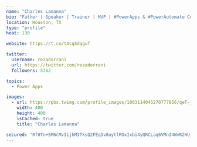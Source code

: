 ```yaml
---
name: "Charles Lamanna"
bio: "Father | Speaker | Trainer | MVP | #PowerApps & #PowerAutomate Community Super User | YouTuber Right-pointing triangle http://youtube.com/c/rezadorrani | Learn - Share - Clockwise rightwards and leftwards open circle arrows"
location: Houston, TX
type: "profile"
heat: 130

website: https://t.co/tAcqSdqguf

twitter:
  username: rezadorrani
  url: https://twitter.com/rezadorrani
  followers: 5762

topics:
  - Power Apps

images:
  - url: https://pbs.twimg.com/profile_images/1063114045270777856/qeT-jpWr_400x400.jpg
    width: 400
    height: 400
    isCached: true
    title: "Charles Lamanna"

secured: "Rf0Tn+SM6cMvIijhMITksQ2FEqDv8uytlROxIxbi4yQRCLaq6VMnI4WvR2HUjjnGEMOvGit3mfj0R/WaSN3VkkPInUSBjtEWqgksNegDFEjH/3BRJi9xPRj/o0MvMa03qU2wM+E1RUjjDWOQoaVMzgcCFsyfkEkEgmqcEfkyr+CwoGAzk1NC2gD7ql/XbbrqH6VtE83L2ZvjZLMkKMj7UrJlRvg4fohZua6n/ruE7sXuu/m7FLdi9UJqwOR+KHkrPx0EloJc8/wkxz8oFJh9IHLJIPDJpcvsIIDJG/FmnacqjWvCg6XDWn/LwoD/n4GY8x7INfO8Xrv9OUL6UGgdx5l2DowBiykOWkSLfJtsDWL2LpF+pMzLqXhxXCweWNMvjGpgE+RaIixhrT53PeLYUusLNnuhR+Hw1WDeQBEhi/E=;pWcUIj8SMEjkWW5SFsZioQ=="
---
```


